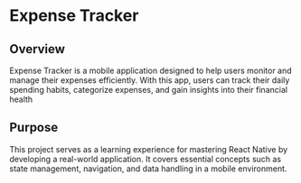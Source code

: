 # Expense Tracker

## Overview
Expense Tracker is a mobile application designed to help users monitor and manage their expenses efficiently. With this app, users can track their daily spending habits, categorize expenses, and gain insights into their financial health

## Purpose

This project serves as a learning experience for mastering React Native by developing a real-world application. It covers essential concepts such as state management, navigation, and data handling in a mobile environment.
